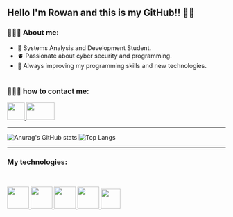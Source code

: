 ## Hello I'm Rowan and this is my GitHub!! 👋🏼


### 🧑🏽‍💻 About me:

- 📖 Systems Analysis and Development Student.
- 🫀 Passionate about cyber security and programming.
- 🚀 Always improving my programming skills and new technologies.
<br><br>

### 🙋🏽‍♂️ how to contact me:
<a href="https://www.linkedin.com/in/rowanlima/">
<img height="40" width="40" src="https://cdn.jsdelivr.net/gh/devicons/devicon/icons/linkedin/linkedin-original.svg" />
</a>

<a href="mailto:rowanlima18@gmail.com" target="_blank">
<img height="40" width="65" src="https://1000marcas.net/wp-content/uploads/2019/11/logo-Gmail-1.png" />
</a>

---
![Anurag's GitHub stats](https://github-readme-stats.vercel.app/api?username=RowanLima&show_icons=true&theme=graywhite)
![Top Langs](https://github-readme-stats.vercel.app/api/top-langs/?username=RowanLima&layout=compact&theme=graywhite)

----
### My technologies:
<br>
<p>
<a href="https://devdocs.io/html/">
<img height="50" width="50" src="https://cdn.jsdelivr.net/gh/devicons/devicon/icons/html5/html5-original-wordmark.svg" />
</a>
<a href="https://devdocs.io/css/">
<img height="50" width="50" src="https://cdn.jsdelivr.net/gh/devicons/devicon/icons/css3/css3-original-wordmark.svg" />
</a>
<a href="https://devdocs.io/python~3.11/">
<img height="50" width="50" src="https://cdn.jsdelivr.net/gh/devicons/devicon/icons/python/python-original.svg" />
</a>
<a href="https://www.kernel.org/doc/html/latest/">
<img height="50" width="50" src="https://cdn.jsdelivr.net/gh/devicons/devicon/icons/linux/linux-original.svg" />
</a>
<a href="https://code.visualstudio.com/Docs">
<img height="45" width="45" src="https://cdn.jsdelivr.net/gh/devicons/devicon/icons/vscode/vscode-original.svg" />  
</a>
</p>          
